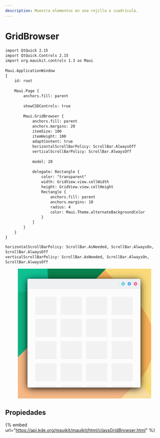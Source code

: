 ```yaml
---
description: Muestra elementos en una rejilla o cuadrícula.
---
```


# GridBrowser

```
import QtQuick 2.15
import QtQuick.Controls 2.15
import org.mauikit.controls 1.3 as Maui

Maui.ApplicationWindow
{
    id: root

    Maui.Page {
        anchors.fill: parent

        showCSDControls: true

        Maui.GridBrowser {
            anchors.fill: parent
            anchors.margins: 20
            itemSize: 100
            itemHeight: 100
            adaptContent: true
            horizontalScrollBarPolicy: ScrollBar.AlwaysOff
            verticalScrollBarPolicy: ScrollBar.AlwaysOff

            model: 20

            delegate: Rectangle {
                color: "transparent"
                width: GridView.view.cellWidth
                height: GridView.view.cellHeight
                Rectangle {
                    anchors.fill: parent
                    anchors.margins: 10
                    radius: 4
                    color: Maui.Theme.alternateBackgroundColor
                }
            }
        }
    }
}
```

```
horizontalScrollBarPolicy: ScrollBar.AsNeeded, ScrollBar.AlwaysOn, ScrollBar.AlwaysOff
verticalScrollBarPolicy: ScrollBar.AsNeeded, ScrollBar.AlwaysOn, ScrollBar.AlwaysOff
```

<figure><img src="../../.gitbook/assets/Controls-GridBrowser.jpg" alt=""><figcaption></figcaption></figure>

## Propiedades

{% embed url="https://api.kde.org/mauikit/mauikit/html/classGridBrowser.html" %}
